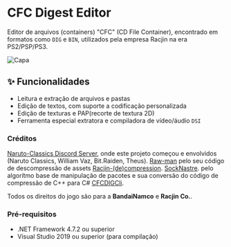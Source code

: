 # CFC Digest Editor

Editor de arquivos (containers) "CFC" (CD File Container), encontrado em formatos como `DIG` e `BIN`, utilizados pela empresa Racjin na era PS2/PSP/PS3.

![Capa](CFC%20Digest%20Editor/Resources/PrincipalBG.png)

## ✨ Funcionalidades

- Leitura e extração de arquivos e pastas
- Edição de textos, com suporte a codificação personalizada
- Edição de texturas e PAP(recorte de textura 2D)
- Ferramenta especial extratora e compiladora de vídeo/áudio `DSI`

### Créditos
[Naruto-Classics Discord Server](https://discord.com/invite/Y2rFRJq), onde este projeto começou e envolvidos (Naruto Classics, William Vaz, Bit.Raiden, Theus).
[Raw-man](https://github.com/Raw-man) pelo seu código de descompressão de assets [Racjin-(de)compression](https://github.com/Raw-man/Racjin-de-compression).
[SockNastre](https://github.com/SockNastre). pelo algorítmo base de manipulação de pacotes e sua conversão do código de compressão de C++ para C# [CFCDIGCli](https://github.com/SockNastre/CFCDIGCli).

Todos os direitos do jogo são para a **BandaiNamco** e **Racjin Co.**.

### Pré-requisitos

- .NET Framework 4.7.2 ou superior
- Visual Studio 2019 ou superior (para compilação)
